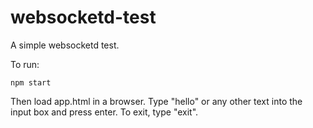 # websocketd-test

A simple websocketd test.

To run:

```
npm start
```

Then load app.html in a browser. Type "hello" or any other text into the input box and press enter. To exit, type "exit".
